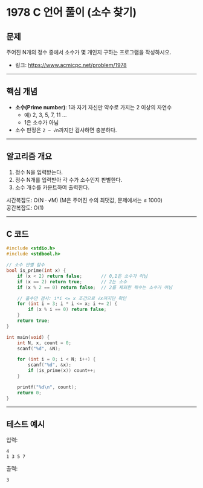 # 1978 C 언어 풀이 (소수 찾기)

## 문제
주어진 N개의 정수 중에서 소수가 몇 개인지 구하는 프로그램을 작성하시오.

- 링크: <https://www.acmicpc.net/problem/1978>

---

## 핵심 개념
- **소수(Prime number)**: 1과 자기 자신만 약수로 가지는 2 이상의 자연수
  - 예) 2, 3, 5, 7, 11 …
  - 1은 소수가 아님
- 소수 판정은 `2 ~ √n`까지만 검사하면 충분하다.

---

## 알고리즘 개요
1. 정수 N을 입력받는다.
2. 정수 N개를 입력받아 각 수가 소수인지 판별한다.
3. 소수 개수를 카운트하여 출력한다.

시간복잡도: O(N · √M) (M은 주어진 수의 최댓값, 문제에서는 ≤ 1000)  
공간복잡도: O(1)

---

## C 코드

```c
#include <stdio.h>
#include <stdbool.h>

// 소수 판별 함수
bool is_prime(int x) {
    if (x < 2) return false;       // 0,1은 소수가 아님
    if (x == 2) return true;       // 2는 소수
    if (x % 2 == 0) return false;  // 2를 제외한 짝수는 소수가 아님

    // 홀수만 검사: i*i <= x 조건으로 √x까지만 확인
    for (int i = 3; i * i <= x; i += 2) {
        if (x % i == 0) return false;
    }
    return true;
}

int main(void) {
    int N, x, count = 0;
    scanf("%d", &N);

    for (int i = 0; i < N; i++) {
        scanf("%d", &x);
        if (is_prime(x)) count++;
    }

    printf("%d\n", count);
    return 0;
}
```

---

## 테스트 예시
입력:
```
4
1 3 5 7
```

출력:
```
3
```
